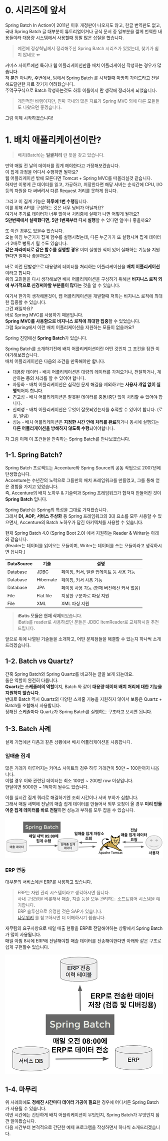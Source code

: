 # 0. 시리즈에 앞서

Spring Batch In Action이 2011년 이후 개정판이 나오지도 않고, 한글 번역판도 없고, 국내 Spring Batch 글 대부분이 튜토리얼이거나 공식 문서 중 일부분을 짧게 번역한 내용들이라 대용량 시스템에서 사용할때 정말 많은 삽질을 했습니다.  

> 예전에 정상혁님께서 정리해주신 Spring Batch 시리즈가 있었는데, 찾기가 쉽지 않네요 ㅠ

커머스 사이트에선 특히나 웹 어플리케이션만큼 배치 어플리케이션 작성하는 경우가 많습니다.  
저 뿐만 아니라, 주변에서, 팀에서 Spring Batch 를 시작할때 마땅히 가이드라고 전달해드릴만한 자료 찾기가 어려웠습니다.  
주먹구구식으로 Batch 작성하는것도 하루 이틀이지 란 생각에 정리하게 되었습니다.

> 개인적인 바램이지만, 진짜 국내의 많은 자료가 Spring MVC 외에 다른 모듈들도 나왔으면 좋겠습니다.  

그럼 이제 시작하겠습니다!

# 1. 배치 애플리케이션이란?

> 배치(Batch)는 **일괄처리** 란 뜻을 갖고 있습니다. 

만약 매일 전 날의 데이터를 집계 해야한다고 가정해보겠습니다.  
이 집계 과정을 어디서 수행하면 될까요?  
웹 어플리케이션 밖에 모른다면 Tomcat + Spring MVC를 떠올리실것 같습니다.  
하지만 이렇게 큰 데이터를 읽고, 가공하고, 저장한다면 해당 서버는 순식간에 CPU, I/O 등의 자원을 다 써버려서 다른 Request 처리를 못하게 됩니다.  
  
그리고 이 집계 기능은 **하루에 1번 수행**됩니다.  
이를 위해 API를 구성하는 것은 너무 낭비가 아닐까요?  
여기서 추가로 데이터가 너무 많아서 처리중에 실패가 나면 어떻게 될까요?  
**5만번째에서 실패했다면, 5만 1번째부터 다시 실행**할 수 있다면 얼마나 좋을까요?  
  
또 이런 경우도 있을수 있습니다.  
오늘 아침 누군가가 집계 함수를 실행시켰는데, 다른 누군가가 또 실행시켜 집계 데이터가 2배로 뻥튀기 될 수도 있습니다.  
**같은 파라미터로 같은 함수를 실행할 경우** 이미 실행한 적이 있어 실패하는 기능을 지원한다면 얼마나 좋을까요?  
  
바로 이런 단발성으로 대용량의 데이터를 처리하는 어플리케이션을 **배치 어플리케이션**이라고 합니다.  
위의 고민들을 다시 생각해보면 배치 어플리케이션을 구성하기 위해선 **비지니스 로직 외에 부가적으로 신경써야할 부분들이 많다**는 것을 알 수 있습니다.  
  
여기서 한가지 생각해볼것이, 웹 어플리케이션을 개발할때 저희는 비지니스 로직에 최대한 집중할 수 있습니다.  
그건 왜일까요?  
바로 Spring MVC를 사용하기 때문입니다.  
**Spring MVC를 사용함으로 비지니스 로직에 최대한 집중**할 수 있었습니다.  
그럼 Spring에서 이런 배치 어플리케이션을 지원하는 모듈이 없을까요?  
  
Spring 진영에선 **Spring Batch**가 있습니다.  
  
Spring Batch를 소개하기전에 배치 어플리케이션이란 어떤 것인지 그 조건을 잠깐 이야기해보겠습니다.  
배치 어플리케이션은 다음의 조건을 만족해야만 합니다.

* 대용량 데이터 - 배치 어플리케이션은 대량의 데이터를 가져오거나, 전달하거나, 계산하는 등의 처리를 할 수 ​​있어야 합니다.
* 자동화 - 배치 어플리케이션은 심각한 문제 해결을 제외하고는 **사용자 개입 없이 실행**되어야 합니다.
* 견고성 - 배치 어플리케이션은 잘못된 데이터를 충돌/중단 없이 처리할 수 있어야 합니다.
* 신뢰성 - 배치 어플리케이션은 무엇이 잘못되었는지를 추적할 수 있어야 합니다. (로깅, 알림)
* 성능 - 배치 어플리케이션은 **지정한 시간 안에 처리를 완료**하거나 동시에 실행되는 **다른 어플리케이션을 방해하지 않도록 수행**되어야합니다.

자 그럼 이제 이 조건들을 만족하는 Spring Batch를 만나보겠습니다.

## 1-1. Spring Batch?

Spring Batch 프로젝트는 Accenture와 Spring Source의 공동 작업으로 2007년에 탄생했습니다.  
Accenture는 수년간의 노력으로 그들만의 배치 프레임워크를 만들었고, 그를 통해 얻은 경험을 가지고 있었습니다.  
즉, Accenture의 배치 노하우 & 기술력과 Spring 프레임워크가 합쳐져 만들어진 것이 **Spring Batch** 입니다.  
  
Spring Batch는 Spring의 특성을 그대로 가져왔습니다.  
그래서 **DI, AOP, 서비스 추상화** 등 Spring 프레임워크의 3대 요소를 모두 사용할 수 있으면서, Accenture의 Batch 노하우가 담긴 아키텍처를 사용할 수 있습니다.  
  
현재 Spring Batch 4.0 (Spring Boot 2.0) 에서 지원하는 Reader & Writer는 아래와 같습니다.  
(Reader는 데이터를 읽어오는 모듈이며, Writer는 데이터를 쓰는 모듈이라고 생각하시면 됩니다.)

| DataSource | 기술      | 설명                                       |
|------------|-----------|--------------------------------------------|
| Database   | JDBC      | 페이징, 커서, 일괄 업데이트 등 사용 가능   |
| Database   | Hibernate | 페이징, 커서 사용 가능                     |
| Database   | JPA       | 페이징 사용 가능 (현재 버전에선 커서 없음) |
| File       | Flat file | 지정한 구분자로 파싱 지원                  |
| File       | XML       | XML 파싱 지원                                           |

> **iBatis 모듈은 현재 삭제**되었습니다.  
iBatis를 reader로 사용하셨던 분들은 JDBC ItemReader로 교체하시길 추천드립니다.

앞으로 위에 나열된 기술들을 소개하고, 어떤 문제점들을 해결할 수 있는지 하나씩 소개드리겠습니다.  

## 1-2. Batch vs Quartz?

간혹 Spring Batch와 Spring Quartz를 비교하는 글을 보게 되는데요.  
둘은 역할이 완전히 다릅니다.  
**Quartz는 스케줄러의 역할**이지, Batch 와 같이 **대용량 데이터 배치 처리에 대한 기능을 지원하지 않습니다**.  
반대로 Batch 역시 Quartz의 다양한 스케줄 기능을 지원하지 않아서 보통은 Quartz + Batch를 조합해서 사용합니다.  
정해진 스케줄마다 Quartz가 Spring Batch를 실행하는 구조라고 보시면 됩니다.

## 1-3. Batch 사례

실제 기업에선 다음과 같은 상황에서 배치 어플리케이션을 사용합니다.

### 일매출 집계

많은 거래가 이루어지는 커머스 사이트의 경우 하루 거래건이 50만 ~ 100만까지 나옵니다.  
이럴 경우 이와 관련된 데이터는 최소 100만 ~ 200만 row 이상입니다.  
한달이면 5000만 ~ 1억까지 될수도 있습니다.  
  
이를 실시간 집계 쿼리로 해결하기엔 조회 시간이나 서버 부하가 심합니다.  
그래서 매일 새벽에 전날의 매출 집계 데이터를 만들어서 외부 요청이 올 경우 **미리 만들어준 집계 데이터를 바로 전달**하면 성능과 부하를 모두 잡을 수 있습니다.

![1](./images/1/1.png)

### ERP 연동

대부분의 서비스에선 ERP를 사용하고 있습니다.  

> ERP는 자원 관리 시스템이라고 생각하시면 됩니다.  
사내 구성원을 비롯해서 매출, 지출 등을 모두 관리하는 소프트웨어 시스템을 얘기합니다.  
ERP 솔루션으로 유명한 것은 SAP가 있습니다.  
[나무위키](https://namu.wiki/w/ERP) 를 참고하시면 더 이해하시기 쉽습니다.

재무팀의 요구사항으로 매일 매출 현황을 ERP로 전달해야하는 상황에서 Spring Batch가 많이 사용됩니다.  
매일 아침 8시에 ERP에 전달해야할 매출 데이터를 전송해야한다면 아래와 같은 구조로 쉽게 구현할수 있습니다.

![2](./images/1/2.png)


## 1-4. 마무리

위 사례외에도 **정해진 시간마다 데이터 가공이 필요**한 경우에 어디서든 Spring Batch가 사용될 수 있습니다.  
이번 시간에는 간단하게 배치 어플리케이션이 무엇인지, Spring Batch가 무엇인지 잠깐 알아봤습니다.  
다음 시간부터 본격적으로 간단한 예제 프로그램을 작성하면서 하나씩 소개드리겠습니다.



